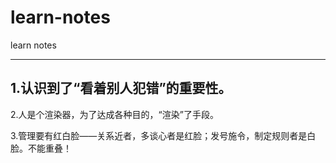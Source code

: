 # learn-notes
learn notes

-----

## 1.认识到了“看着别人犯错”的重要性。

2.人是个渲染器，为了达成各种目的，“渲染”了手段。

3.管理要有红白脸——关系近者，多谈心者是红脸；发号施令，制定规则者是白脸。不能重叠！
